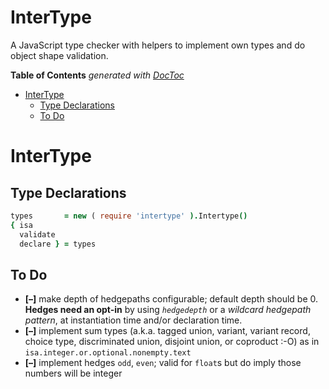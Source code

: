 
# InterType

A JavaScript type checker with helpers to implement own types and do object shape validation.


<!-- START doctoc generated TOC please keep comment here to allow auto update -->
<!-- DON'T EDIT THIS SECTION, INSTEAD RE-RUN doctoc TO UPDATE -->
**Table of Contents**  *generated with [DocToc](https://github.com/thlorenz/doctoc)*

- [InterType](#intertype)
  - [Type Declarations](#type-declarations)
  - [To Do](#to-do)

<!-- END doctoc generated TOC please keep comment here to allow auto update -->


# InterType

## Type Declarations

```coffee
types       = new ( require 'intertype' ).Intertype()
{ isa
  validate
  declare } = types
```

## To Do


* **[–]** make depth of hedgepaths configurable; default depth should be 0. **Hedges need an opt-in** by
  using *`hedgedepth`* or a *wildcard hedgepath pattern*, at instantiation time and/or declaration time.
* **[–]** implement sum types (a.k.a. tagged union, variant, variant record, choice type, discriminated
  union, disjoint union, or coproduct :-O) as in `isa.integer.or.optional.nonempty.text`
* **[–]** implement hedges `odd`, `even`; valid for `float`s but do imply those numbers will be integer
